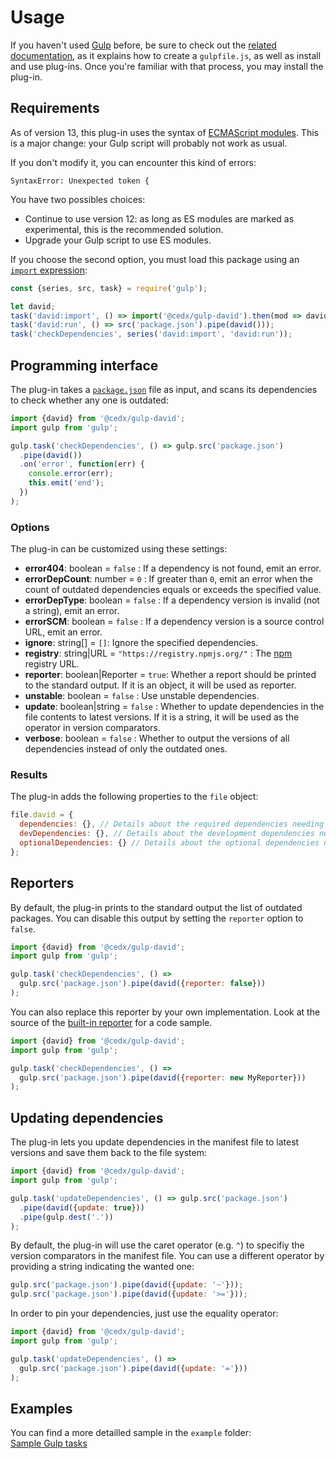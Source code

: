 # Usage
If you haven't used [Gulp](https://gulpjs.com) before, be sure to check out the [related documentation](https://gulpjs.com/docs/en/getting-started/quick-start), as it explains how to create a `gulpfile.js`, as well as install and use plug-ins.
Once you're familiar with that process, you may install the plug-in.

## Requirements
As of version 13, this plug-in uses the syntax of [ECMAScript modules](https://nodejs.org/api/esm.html). This is a major change: your Gulp script will probably not work as usual.
 
If you don't modify it, you can encounter this kind of errors:

```
SyntaxError: Unexpected token {
```

You have two possibles choices:

- Continue to use version 12: as long as ES modules are marked as experimental, this is the recommended solution.
- Upgrade your Gulp script to use ES modules.

If you choose the second option, you must load this package using an [`import` expression](https://nodejs.org/api/esm.html#esm_import_expressions):

```js
const {series, src, task} = require('gulp');

let david;
task('david:import', () => import('@cedx/gulp-david').then(mod => david = mod.david));
task('david:run', () => src('package.json').pipe(david()));
task('checkDependencies', series('david:import', 'david:run'));

```

## Programming interface
The plug-in takes a [`package.json`](https://docs.npmjs.com/files/package.json) file as input, and scans its dependencies to check whether any one is outdated:

```js
import {david} from '@cedx/gulp-david';
import gulp from 'gulp';

gulp.task('checkDependencies', () => gulp.src('package.json')
  .pipe(david())
  .on('error', function(err) {
    console.error(err);
    this.emit('end');
  })
);
```

### Options
The plug-in can be customized using these settings:

- **error404**: boolean = `false` : If a dependency is not found, emit an error.
- **errorDepCount**: number = `0` : If greater than `0`, emit an error when the count of outdated dependencies equals or exceeds the specified value.
- **errorDepType**: boolean = `false` : If a dependency version is invalid (not a string), emit an error.
- **errorSCM**: boolean = `false` : If a dependency version is a source control URL, emit an error.
- **ignore**: string[] = `[]`: Ignore the specified dependencies.
- **registry**: string|URL = `"https://registry.npmjs.org/"` : The [npm](https://www.npmjs.com) registry URL.
- **reporter**: boolean|Reporter = `true`: Whether a report should be printed to the standard output. If it is an object, it will be used as reporter.
- **unstable**: boolean = `false` : Use unstable dependencies.
- **update**: boolean|string = `false` : Whether to update dependencies in the file contents to latest versions. If it is a string, it will be used as the operator in version comparators.
- **verbose**: boolean = `false` : Whether to output the versions of all dependencies instead of only the outdated ones.

### Results
The plug-in adds the following properties to the `file` object:

```js
file.david = {
  dependencies: {}, // Details about the required dependencies needing an update.
  devDependencies: {}, // Details about the development dependencies needing an update.
  optionalDependencies: {} // Details about the optional dependencies needing an update.
};
```

## Reporters
By default, the plug-in prints to the standard output the list of outdated packages.
You can disable this output by setting the `reporter` option to `false`.

```js
import {david} from '@cedx/gulp-david';
import gulp from 'gulp';

gulp.task('checkDependencies', () =>
  gulp.src('package.json').pipe(david({reporter: false}))
);
```

You can also replace this reporter by your own implementation.
Look at the source of the [built-in reporter](https://github.com/cedx/gulp-david/blob/master/src/reporter.ts) for a code sample.

```js
import {david} from '@cedx/gulp-david';
import gulp from 'gulp';

gulp.task('checkDependencies', () =>
  gulp.src('package.json').pipe(david({reporter: new MyReporter}))
);
```

## Updating dependencies
The plug-in lets you update dependencies in the manifest file to latest versions and save them back to the file system:

```js
import {david} from '@cedx/gulp-david';
import gulp from 'gulp';

gulp.task('updateDependencies', () => gulp.src('package.json')
  .pipe(david({update: true}))
  .pipe(gulp.dest('.'))
);
```

By default, the plug-in will use the caret operator (e.g. `^`) to specifiy the version comparators in the manifest file.
You can use a different operator by providing a string indicating the wanted one:

```js
gulp.src('package.json').pipe(david({update: '~'}));
gulp.src('package.json').pipe(david({update: '>='}));
```

In order to pin your dependencies, just use the equality operator:

```js
import {david} from '@cedx/gulp-david';
import gulp from 'gulp';

gulp.task('updateDependencies', () =>
  gulp.src('package.json').pipe(david({update: '='}))
);
```

## Examples
You can find a more detailled sample in the `example` folder:  
[Sample Gulp tasks](https://github.com/cedx/gulp-david/blob/master/example/gulpfile.js)
